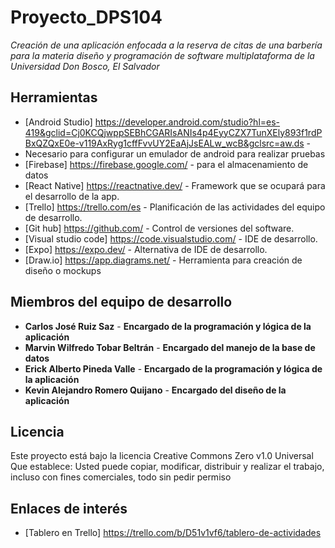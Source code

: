 # Proyecto_DPS104

_Creación de una aplicación enfocada a la reserva de citas de una barbería para la materia diseño y programación de software multiplataforma de la Universidad Don Bosco, El Salvador_

## Herramientas

* [Android Studio] https://developer.android.com/studio?hl=es-419&gclid=Cj0KCQjwppSEBhCGARIsANIs4p4EyyCZX7TunXEly893f1rdPBxQZQxE0e-v119AxRyg1cffFvvUY2EaAjJsEALw_wcB&gclsrc=aw.ds - 
* Necesario para configurar un emulador de android para realizar pruebas
* [Firebase] https://firebase.google.com/ - para el almacenamiento de datos
* [React Native] https://reactnative.dev/ - Framework que se ocupará para el desarrollo de la app.
* [Trello] https://trello.com/es - Planificación de las actividades del equipo de desarrollo.
* [Git hub] https://github.com/ - Control de versiones del software.
* [Visual studio code] https://code.visualstudio.com/ - IDE de desarrollo.
* [Expo] https://expo.dev/ - Alternativa de IDE de desarrollo.
* [Draw.io] https://app.diagrams.net/ - Herramienta para creación de diseño o mockups

## Miembros del equipo de desarrollo

* **Carlos José Ruiz Saz** - **Encargado de la programación y lógica de la aplicación**
* **Marvin Wilfredo Tobar Beltrán** - **Encargado del manejo de la base de datos**
* **Erick Alberto Pineda Valle** - **Encargado de la programación y lógica de la aplicación**
* **Kevin Alejandro Romero Quijano** - **Encargado del diseño de la aplicación**


## Licencia

Este proyecto está bajo la licencia Creative Commons Zero v1.0 Universal
Que establece:
Usted puede copiar, modificar, distribuir y realizar el trabajo, incluso con fines comerciales, todo sin pedir permiso


## Enlaces de interés

* [Tablero en Trello] https://trello.com/b/D51v1vf6/tablero-de-actividades





